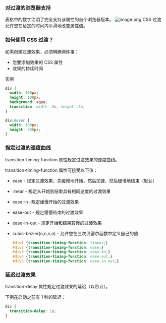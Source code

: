 ### 对过渡的浏览器支持

表格中的数字注明了完全支持该属性的首个浏览器版本。
![image.png](https://note.youdao.com/yws/public/resource/c99ad8ee8977e056429a6768b07877cb/WEB998c28b0c3a66578b0bf0cb93f3ee811/WEBRESOURCE12c08b35243363422d1da581b9bfd966?ynotemdtimestamp=1656685941051)
CSS 过渡允许您在给定的时间内平滑地改变属性值。

### 如何使用 CSS 过渡？

如需创建过渡效果，必须明确两件事：

- 您要添加效果的 CSS 属性
- 效果的持续时间

实例

```css
div {
  width: 100px;
  height: 100px;
  background: aqua;
  transition: width .3s, height .2s;
}

div:hover {
  width: 300px;
  height: 300px;
}
```

### 指定过渡的速度曲线

transition-timing-function 属性规定过渡效果的速度曲线。

transition-timing-function 属性可接受以下值：

- ease - 规定过渡效果，先缓慢地开始，然后加速，然后缓慢地结束（默认）
- linear - 规定从开始到结束具有相同速度的过渡效果
- ease-in -规定缓慢开始的过渡效果
- ease-out - 规定缓慢结束的过渡效果
- ease-in-out - 规定开始和结束较慢的过渡效果
- cubic-bezier(n,n,n,n) - 允许您在三次贝塞尔函数中定义自己的值
  
  ```css
  #div1 {transition-timing-function: linear;}
  #div2 {transition-timing-function: ease;}
  #div3 {transition-timing-function: ease-in;}
  #div4 {transition-timing-function: ease-out;}
  #div5 {transition-timing-function: ease-in-out;}
  ```

### 延迟过渡效果

transition-delay 属性规定过渡效果的延迟（以秒计）。

下例在启动之前有 1 秒的延迟：

```css
div {
  transition-delay: 1s;
}
```
